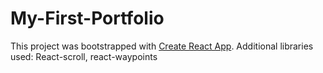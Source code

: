 # My-First-Portfolio

This project was bootstrapped with [Create React App](https://github.com/facebook/create-react-app).
Additional libraries used: React-scroll, react-waypoints
